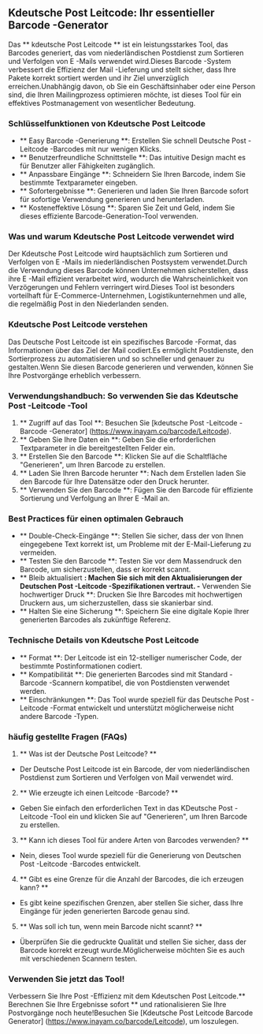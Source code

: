 ## Kdeutsche Post Leitcode: Ihr essentieller Barcode -Generator

Das ** kdeutsche Post Leitcode ** ist ein leistungsstarkes Tool, das Barcodes generiert, das vom niederländischen Postdienst zum Sortieren und Verfolgen von E -Mails verwendet wird.Dieses Barcode -System verbessert die Effizienz der Mail -Lieferung und stellt sicher, dass Ihre Pakete korrekt sortiert werden und ihr Ziel unverzüglich erreichen.Unabhängig davon, ob Sie ein Geschäftsinhaber oder eine Person sind, die Ihren Mailingprozess optimieren möchte, ist dieses Tool für ein effektives Postmanagement von wesentlicher Bedeutung.

### Schlüsselfunktionen von Kdeutsche Post Leitcode

- ** Easy Barcode -Generierung **: Erstellen Sie schnell Deutsche Post -Leitcode -Barcodes mit nur wenigen Klicks.
- ** Benutzerfreundliche Schnittstelle **: Das intuitive Design macht es für Benutzer aller Fähigkeiten zugänglich.
- ** Anpassbare Eingänge **: Schneidern Sie Ihren Barcode, indem Sie bestimmte Textparameter eingeben.
- ** Sofortergebnisse **: Generieren und laden Sie Ihren Barcode sofort für sofortige Verwendung generieren und herunterladen.
- ** Kosteneffektive Lösung **: Sparen Sie Zeit und Geld, indem Sie dieses effiziente Barcode-Generation-Tool verwenden.

### Was und warum Kdeutsche Post Leitcode verwendet wird

Der Kdeutsche Post Leitcode wird hauptsächlich zum Sortieren und Verfolgen von E -Mails im niederländischen Postsystem verwendet.Durch die Verwendung dieses Barcode können Unternehmen sicherstellen, dass ihre E -Mail effizient verarbeitet wird, wodurch die Wahrscheinlichkeit von Verzögerungen und Fehlern verringert wird.Dieses Tool ist besonders vorteilhaft für E-Commerce-Unternehmen, Logistikunternehmen und alle, die regelmäßig Post in den Niederlanden senden.

### Kdeutsche Post Leitcode verstehen

Das Deutsche Post Leitcode ist ein spezifisches Barcode -Format, das Informationen über das Ziel der Mail codiert.Es ermöglicht Postdienste, den Sortierprozess zu automatisieren und so schneller und genauer zu gestalten.Wenn Sie diesen Barcode generieren und verwenden, können Sie Ihre Postvorgänge erheblich verbessern.

### Verwendungshandbuch: So verwenden Sie das Kdeutsche Post -Leitcode -Tool

1. ** Zugriff auf das Tool **: Besuchen Sie [kdeutsche Post -Leitcode -Barcode -Generator] (https://www.inayam.co/barcode/Leitcode).
2. ** Geben Sie Ihre Daten ein **: Geben Sie die erforderlichen Textparameter in die bereitgestellten Felder ein.
3. ** Erstellen Sie den Barcode **: Klicken Sie auf die Schaltfläche "Generieren", um Ihren Barcode zu erstellen.
4. ** Laden Sie Ihren Barcode herunter **: Nach dem Erstellen laden Sie den Barcode für Ihre Datensätze oder den Druck herunter.
5. ** Verwenden Sie den Barcode **: Fügen Sie den Barcode für effiziente Sortierung und Verfolgung an Ihrer E -Mail an.

### Best Practices für einen optimalen Gebrauch

- ** Double-Check-Eingänge **: Stellen Sie sicher, dass der von Ihnen eingegebene Text korrekt ist, um Probleme mit der E-Mail-Lieferung zu vermeiden.
- ** Testen Sie den Barcode **: Testen Sie vor dem Massendruck den Barcode, um sicherzustellen, dass er korrekt scannt.
- ** Bleib aktualisiert **: Machen Sie sich mit den Aktualisierungen der Deutschen Post -Leitcode -Spezifikationen vertraut.
-** Verwenden Sie hochwertiger Druck **: Drucken Sie Ihre Barcodes mit hochwertigen Druckern aus, um sicherzustellen, dass sie skanierbar sind.
- ** Halten Sie eine Sicherung **: Speichern Sie eine digitale Kopie Ihrer generierten Barcodes als zukünftige Referenz.

### Technische Details von Kdeutsche Post Leitcode

- ** Format **: Der Leitcode ist ein 12-stelliger numerischer Code, der bestimmte Postinformationen codiert.
- ** Kompatibilität **: Die generierten Barcodes sind mit Standard -Barcode -Scannern kompatibel, die von Postdiensten verwendet werden.
- ** Einschränkungen **: Das Tool wurde speziell für das Deutsche Post -Leitcode -Format entwickelt und unterstützt möglicherweise nicht andere Barcode -Typen.

### häufig gestellte Fragen (FAQs)

1. ** Was ist der Deutsche Post Leitcode? **
- Der Deutsche Post Leitcode ist ein Barcode, der vom niederländischen Postdienst zum Sortieren und Verfolgen von Mail verwendet wird.

2. ** Wie erzeugte ich einen Leitcode -Barcode? **
- Geben Sie einfach den erforderlichen Text in das KDeutsche Post -Leitcode -Tool ein und klicken Sie auf "Generieren", um Ihren Barcode zu erstellen.

3. ** Kann ich dieses Tool für andere Arten von Barcodes verwenden? **
- Nein, dieses Tool wurde speziell für die Generierung von Deutschen Post -Leitcode -Barcodes entwickelt.

4. ** Gibt es eine Grenze für die Anzahl der Barcodes, die ich erzeugen kann? **
- Es gibt keine spezifischen Grenzen, aber stellen Sie sicher, dass Ihre Eingänge für jeden generierten Barcode genau sind.

5. ** Was soll ich tun, wenn mein Barcode nicht scannt? **
- Überprüfen Sie die gedruckte Qualität und stellen Sie sicher, dass der Barcode korrekt erzeugt wurde.Möglicherweise möchten Sie es auch mit verschiedenen Scannern testen.

### Verwenden Sie jetzt das Tool!

Verbessern Sie Ihre Post -Effizienz mit dem Kdeutschen Post Leitcode.** Berechnen Sie Ihre Ergebnisse sofort ** und rationalisieren Sie Ihre Postvorgänge noch heute!Besuchen Sie [Kdeutsche Post Leitcode Barcode Generator] (https://www.inayam.co/barcode/Leitcode), um loszulegen.